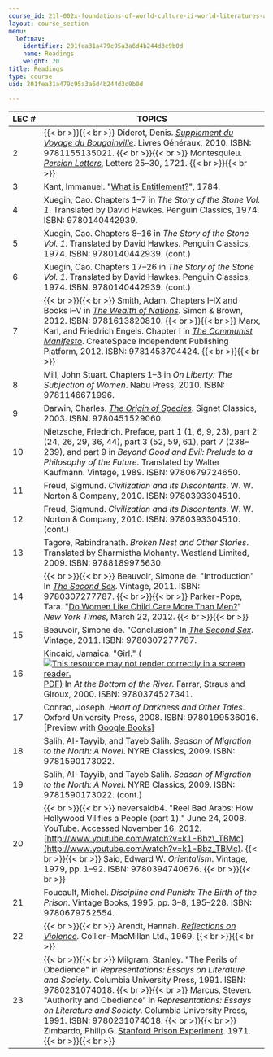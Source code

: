 ```yaml
---
course_id: 21l-002x-foundations-of-world-culture-ii-world-literatures-and-texts-spring-2012
layout: course_section
menu:
  leftnav:
    identifier: 201fea31a479c95a3a6d4b244d3c9b0d
    name: Readings
    weight: 20
title: Readings
type: course
uid: 201fea31a479c95a3a6d4b244d3c9b0d

---
```


| LEC # | TOPICS |
| --- | --- |
| 2 |  {{< br >}}{{< br >}} Diderot, Denis. [_Supplement du Voyage du Bougainville_](http://bacdefrancais.net/supplement.php). Livres Généraux, 2010. ISBN: 9781155135021. {{< br >}}{{< br >}} Montesquieu. [_Persian Letters_](http://rbsche.people.wm.edu/teaching/plp/), Letters 25–30, 1721. {{< br >}}{{< br >}}  |
| 3 | Kant, Immanuel. "[What is Entitlement?](http://www.columbia.edu/acis/ets/CCREAD/etscc/kant.html)", 1784. |
| 4 | Xuegin, Cao. Chapters 1–7 in _The Story of the Stone Vol. 1_. Translated by David Hawkes. Penguin Classics, 1974. ISBN: 9780140442939. |
| 5 | Xuegin, Cao. Chapters 8–16 in _The Story of the Stone Vol. 1_. Translated by David Hawkes. Penguin Classics, 1974. ISBN: 9780140442939. (cont.) |
| 6 | Xuegin, Cao. Chapters 17–26 in _The Story of the Stone Vol. 1_. Translated by David Hawkes. Penguin Classics, 1974. ISBN: 9780140442939. (cont.) |
| 7 |  {{< br >}}{{< br >}} Smith, Adam. Chapters I–IX and Books I–V in [_The Wealth of Nations_](http://www.econlib.org/library/Smith/smWN.html). Simon & Brown, 2012. ISBN: 9781613820810. {{< br >}}{{< br >}} Marx, Karl, and Friedrich Engels. Chapter I in [_The Communist Manifesto_](http://www.marxists.org/archive/marx/works/1848/communist-manifesto/ch01.htm). CreateSpace Independent Publishing Platform, 2012. ISBN: 9781453704424. {{< br >}}{{< br >}}  |
| 8 | Mill, John Stuart. Chapters 1–3 in _On Liberty: The Subjection of Women_. Nabu Press, 2010. ISBN: 9781146671996. |
| 9 | Darwin, Charles. [_The Origin of Species_](http://www.gutenberg.org/dirs/2/0/0/2009/2009.txt). Signet Classics, 2003. ISBN: 9780451529060. |
| 10 | Nietzsche, Friedrich. Preface, part 1 (1, 6, 9, 23), part 2 (24, 26, 29, 36, 44), part 3 (52, 59, 61), part 7 (238–239), and part 9 in _Beyond Good and Evil: Prelude to a Philosophy of the Future_. Translated by Walter Kaufmann. Vintage, 1989. ISBN: 9780679724650. |
| 11 | Freud, Sigmund. _Civilization and Its Discontents_. W. W. Norton & Company, 2010. ISBN: 9780393304510. |
| 12 | Freud, Sigmund. _Civilization and Its Discontents_. W. W. Norton & Company, 2010. ISBN: 9780393304510. (cont.) |
| 13 | Tagore, Rabindranath. _Broken Nest and Other Stories_. Translated by Sharmistha Mohanty. Westland Limited, 2009. ISBN: 9788189975630. |
| 14 |  {{< br >}}{{< br >}} Beauvoir, Simone de. "Introduction" In [_The Second Sex_](http://www.marxists.org/reference/subject/ethics/de-beauvoir/2nd-sex/introduction.htm). Vintage, 2011. ISBN: 9780307277787. {{< br >}}{{< br >}} Parker-Pope, Tara. "[Do Women Like Child Care More Than Men?](http://well.blogs.nytimes.com/2012/03/22/do-women-like-child-care-more-than-men/)" _New York Times_, March 22, 2012. {{< br >}}{{< br >}}  |
| 15 | Beauvoir, Simone de. "Conclusion" In [_The Second Sex_](http://www.marxists.org/reference/subject/ethics/de-beauvoir/2nd-sex/ch04.htm). Vintage, 2011. ISBN: 9780307277787. |
| 16 | Kincaid, Jamaica. ["Girl." (![This resource may not render correctly in a screen reader.](/images/inacessible.gif)PDF)](http://static1.squarespace.com/static/54d3dd03e4b0a3a22e201dad/t/54fe33b3e4b0c5b47619eee6/1425945523938/Girl_Jamaica_Kincaid.pdf) In _At the Bottom of the River._ Farrar, Straus and Giroux, 2000. ISBN: 9780374527341. |
| 17 | Conrad, Joseph. _Heart of Darkness and Other Tales_. Oxford University Press, 2008. ISBN: 9780199536016. \[Preview with [Google Books](http://books.google.com/books?id=_Q4ZCuX4goIC&pg=PAfrontcover#v=onepage)\] |
| 18 | Salih, Al-Tayyib, and Tayeb Salih. _Season of Migration to the North: A Novel_. NYRB Classics, 2009. ISBN: 9781590173022. |
| 19 | Salih, Al-Tayyib, and Tayeb Salih. _Season of Migration to the North: A Novel_. NYRB Classics, 2009. ISBN: 9781590173022. (cont.) |
| 20 |  {{< br >}}{{< br >}} neversaidb4. "Reel Bad Arabs: How Hollywood Vilifies a People (part 1)." June 24, 2008. YouTube. Accessed November 16, 2012. [http://www.youtube.com/watch?v=k1-Bbz\_TBMc](http://www.youtube.com/watch?v=k1-Bbz_TBMc). {{< br >}}{{< br >}} Said, Edward W. _Orientalism_. Vintage, 1979, pp. 1–92. ISBN: 9780394740676. {{< br >}}{{< br >}}  |
| 21 | Foucault, Michel. _Discipline and Punish: The Birth of the Prison_. Vintage Books, 1995, pp. 3–8, 195–228. ISBN: 9780679752554. |
| 22 |  {{< br >}}{{< br >}} Arendt, Hannah. _[Reflections on Violence](http://www.nybooks.com/articles/archives/1969/feb/27/a-special-supplement-reflections-on-violence/?pagination=false)._ Collier-MacMillan Ltd., 1969. {{< br >}}{{< br >}}  |
| 23 |  {{< br >}}{{< br >}} Milgram, Stanley. "The Perils of Obedience" in _Representations: Essays on Literature and Society_. Columbia University Press, 1991. ISBN: 9780231074018. {{< br >}}{{< br >}} Marcus, Steven. "Authority and Obedience" in _Representations: Essays on Literature and Society_. Columbia University Press, 1991. ISBN: 9780231074018. {{< br >}}{{< br >}} Zimbardo, Philip G. [Stanford Prison Experiment](http://www.prisonexp.org/). 1971. {{< br >}}{{< br >}}